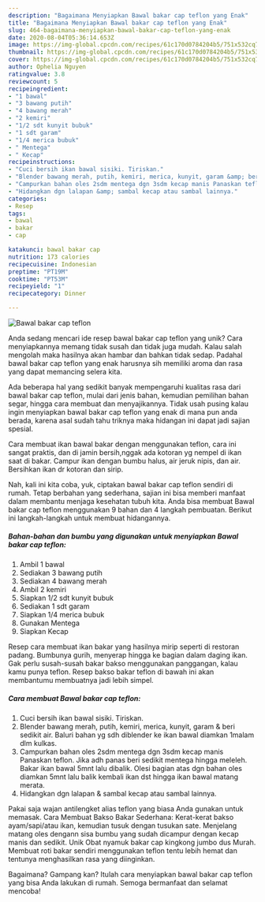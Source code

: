 ```yaml
---
description: "Bagaimana Menyiapkan Bawal bakar cap teflon yang Enak"
title: "Bagaimana Menyiapkan Bawal bakar cap teflon yang Enak"
slug: 464-bagaimana-menyiapkan-bawal-bakar-cap-teflon-yang-enak
date: 2020-08-04T05:36:14.653Z
image: https://img-global.cpcdn.com/recipes/61c170d0784204b5/751x532cq70/bawal-bakar-cap-teflon-foto-resep-utama.jpg
thumbnail: https://img-global.cpcdn.com/recipes/61c170d0784204b5/751x532cq70/bawal-bakar-cap-teflon-foto-resep-utama.jpg
cover: https://img-global.cpcdn.com/recipes/61c170d0784204b5/751x532cq70/bawal-bakar-cap-teflon-foto-resep-utama.jpg
author: Ophelia Nguyen
ratingvalue: 3.8
reviewcount: 5
recipeingredient:
- "1 bawal"
- "3 bawang putih"
- "4 bawang merah"
- "2 kemiri"
- "1/2 sdt kunyit bubuk"
- "1 sdt garam"
- "1/4 merica bubuk"
- " Mentega"
- " Kecap"
recipeinstructions:
- "Cuci bersih ikan bawal sisiki. Tiriskan."
- "Blender bawang merah, putih, kemiri, merica, kunyit, garam &amp; beri sedikit air. Baluri bahan yg sdh diblender ke ikan bawal diamkan 1malam dlm kulkas."
- "Campurkan bahan oles 2sdm mentega dgn 3sdm kecap manis Panaskan teflon. Jika adh panas beri sedikit mentega hingga meleleh. Bakar ikan bawal 5mnt lalu dibalik. Olesi bagian atas dgn bahan oles diamkan 5mnt lalu balik kembali ikan dst hingga ikan bawal matang merata."
- "Hidangkan dgn lalapan &amp; sambal kecap atau sambal lainnya."
categories:
- Resep
tags:
- bawal
- bakar
- cap

katakunci: bawal bakar cap 
nutrition: 173 calories
recipecuisine: Indonesian
preptime: "PT19M"
cooktime: "PT53M"
recipeyield: "1"
recipecategory: Dinner

---
```



![Bawal bakar cap teflon](https://img-global.cpcdn.com/recipes/61c170d0784204b5/751x532cq70/bawal-bakar-cap-teflon-foto-resep-utama.jpg)

Anda sedang mencari ide resep bawal bakar cap teflon yang unik? Cara menyiapkannya memang tidak susah dan tidak juga mudah. Kalau salah mengolah maka hasilnya akan hambar dan bahkan tidak sedap. Padahal bawal bakar cap teflon yang enak harusnya sih memiliki aroma dan rasa yang dapat memancing selera kita.

Ada beberapa hal yang sedikit banyak mempengaruhi kualitas rasa dari bawal bakar cap teflon, mulai dari jenis bahan, kemudian pemilihan bahan segar, hingga cara membuat dan menyajikannya. Tidak usah pusing kalau ingin menyiapkan bawal bakar cap teflon yang enak di mana pun anda berada, karena asal sudah tahu triknya maka hidangan ini dapat jadi sajian spesial.

Cara membuat ikan bawal bakar dengan menggunakan teflon, cara ini sangat praktis, dan di jamin bersih,nggak ada kotoran yg nempel di ikan saat di bakar. Campur ikan dengan bumbu halus, air jeruk nipis, dan air. Bersihkan ikan dr kotoran dan sirip.


Nah, kali ini kita coba, yuk, ciptakan bawal bakar cap teflon sendiri di rumah. Tetap berbahan yang sederhana, sajian ini bisa memberi manfaat dalam membantu menjaga kesehatan tubuh kita. Anda bisa membuat Bawal bakar cap teflon menggunakan 9 bahan dan 4 langkah pembuatan. Berikut ini langkah-langkah untuk membuat hidangannya.

<!--inarticleads1-->

##### Bahan-bahan dan bumbu yang digunakan untuk menyiapkan Bawal bakar cap teflon:

1. Ambil 1 bawal
1. Sediakan 3 bawang putih
1. Sediakan 4 bawang merah
1. Ambil 2 kemiri
1. Siapkan 1/2 sdt kunyit bubuk
1. Sediakan 1 sdt garam
1. Siapkan 1/4 merica bubuk
1. Gunakan  Mentega
1. Siapkan  Kecap


Resep cara membuat ikan bakar yang hasilnya mirip seperti di restoran padang. Bumbunya gurih, menyerap hingga ke bagian dalam daging ikan. Gak perlu susah-susah bakar bakso menggunakan panggangan, kalau kamu punya teflon. Resep bakso bakar teflon di bawah ini akan membantumu membuatnya jadi lebih simpel. 

<!--inarticleads2-->

##### Cara membuat Bawal bakar cap teflon:

1. Cuci bersih ikan bawal sisiki. Tiriskan.
1. Blender bawang merah, putih, kemiri, merica, kunyit, garam &amp; beri sedikit air. Baluri bahan yg sdh diblender ke ikan bawal diamkan 1malam dlm kulkas.
1. Campurkan bahan oles 2sdm mentega dgn 3sdm kecap manis Panaskan teflon. Jika adh panas beri sedikit mentega hingga meleleh. Bakar ikan bawal 5mnt lalu dibalik. Olesi bagian atas dgn bahan oles diamkan 5mnt lalu balik kembali ikan dst hingga ikan bawal matang merata.
1. Hidangkan dgn lalapan &amp; sambal kecap atau sambal lainnya.


Pakai saja wajan antilengket alias teflon yang biasa Anda gunakan untuk memasak. Cara Membuat Bakso Bakar Sederhana: Kerat-kerat bakso ayam/sapi/atau ikan, kemudian tusuk dengan tusukan sate. Menjelang matang oles dengann sisa bumbu yang sudah dicampur dengan kecap manis dan sedikit. Unik Obat nyamuk bakar cap kingkong jumbo dus Murah. Membuat roti bakar sendiri menggunakan teflon tentu lebih hemat dan tentunya menghasilkan rasa yang diinginkan. 

Bagaimana? Gampang kan? Itulah cara menyiapkan bawal bakar cap teflon yang bisa Anda lakukan di rumah. Semoga bermanfaat dan selamat mencoba!

